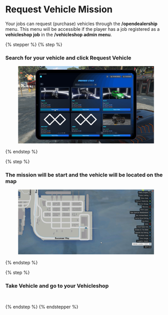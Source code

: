 # Request Vehicle Mission

Your jobs can request (purchase) vehicles through the **/opendealership** menu. This menu will be accessible if the player has a job registered as a **vehicleshop job** in the **/vehicleshop admin menu**.

{% stepper %}
{% step %}
### Search for your vehicle and click **Request Vehicle**

<figure><img src="../../../.gitbook/assets/image (15).png" alt=""><figcaption></figcaption></figure>
{% endstep %}

{% step %}
### The mission will be start and the vehicle will be located on the map

<figure><img src="../../../.gitbook/assets/image (16).png" alt=""><figcaption></figcaption></figure>
{% endstep %}

{% step %}
### Take Vehicle and go to your Vehicleshop

<figure><img src="../../../.gitbook/assets/image (17).png" alt=""><figcaption></figcaption></figure>
{% endstep %}
{% endstepper %}
